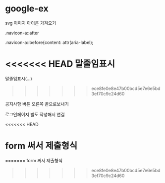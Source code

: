 # google-ex

 svg 이미지 아이콘 가져오기

 .navicon-a::after

 .navicon-a::before{content: attr(aria-label);

<<<<<<< HEAD
 말줄임표시
=======
 말줄임표시(...)
>>>>>>> ece8fe0e8e47b00bcd5e7e6e5bd3ef70c9c24d60

 공지사항 버튼 오른쪽 끝으로보내기

 로그인페이지 별도 작성해서 연결

<<<<<<< HEAD
# form 써서 제출형식
=======
 form 써서 제출형식
>>>>>>> ece8fe0e8e47b00bcd5e7e6e5bd3ef70c9c24d60

